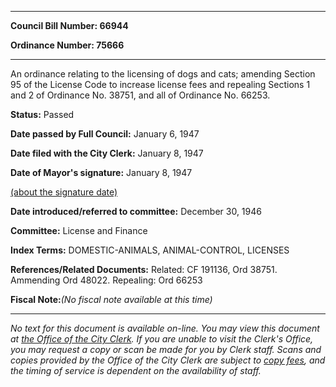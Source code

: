 

********

**Council Bill Number: 66944**
   
**Ordinance Number: 75666**
********

 An ordinance relating to the licensing of dogs and cats; amending Section 95 of the License Code to increase license fees and repealing Sections 1 and 2 of Ordinance No. 38751, and all of Ordinance No. 66253.

**Status:** Passed
   
**Date passed by Full Council:** January 6, 1947
   
**Date filed with the City Clerk:** January 8, 1947
   
**Date of Mayor's signature:** January 8, 1947
   
[(about the signature date)](/~public/approvaldate.htm)
   
   
   
**Date introduced/referred to committee:** December 30, 1946
   
**Committee:** License and Finance
   
   
**Index Terms:** DOMESTIC-ANIMALS, ANIMAL-CONTROL, LICENSES

**References/Related Documents:** Related: CF 191136, Ord 38751. Ammending Ord 48022. Repealing: Ord 66253

**Fiscal Note:**_(No fiscal note available at this time)_
********

_No text for this document is available on-line. You may view this document at [the Office of the City Clerk](http://www.seattle.gov/leg/clerk/contactUs.htm). If you are unable to visit the Clerk's Office, you may request a copy or scan be made for you by Clerk staff. Scans and copies provided by the Office of the City Clerk are subject to [copy fees](http://clerk.seattle.gov/~public/clerkfees.htm), and the timing of service is dependent on the availability of staff._

